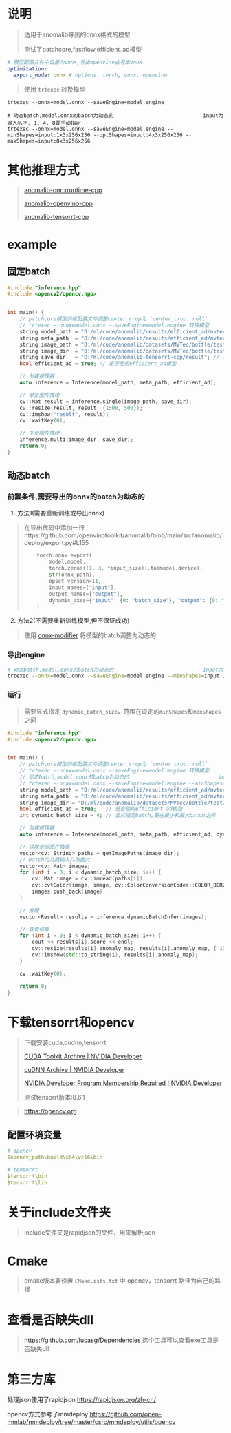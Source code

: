 # 说明

> 适用于anomalib导出的onnx格式的模型
>
> 测试了patchcore,fastflow,efficient_ad模型

```yaml
# 模型配置文件中设置为onnx,导出openvino会导出onnx
optimization:
  export_mode: onnx # options: torch, onnx, openvino
```

> 使用 `trtexec` 转换模型

```shell
trtexec --onnx=model.onnx --saveEngine=model.engine

# 动态batch,model.onnx的batch为动态的                             input为输入名字, 1, 4, 8要手动指定
trtexec --onnx=model.onnx --saveEngine=model.engine --minShapes=input:1x3x256x256 --optShapes=input:4x3x256x256 --maxShapes=input:8x3x256x256
```

# 其他推理方式

> [anomalib-onnxruntime-cpp](https://github.com/NagatoYuki0943/anomalib-onnxruntime-cpp)
>
> [anomalib-openvino-cpp](https://github.com/NagatoYuki0943/anomalib-openvino-cpp)
>
> [anomalib-tensorrt-cpp](https://github.com/NagatoYuki0943/anomalib-tensorrt-cpp)

# example

## 固定batch

```C++
#include "inference.hpp"
#include <opencv2/opencv.hpp>


int main() {
    // patchcore模型训练配置文件调整center_crop为 `center_crop: null`
    // trtexec --onnx=model.onnx --saveEngine=model.engine 转换模型
    string model_path = "D:/ml/code/anomalib/results/efficient_ad/mvtec/bottle/run/weights/openvino/model.engine";
    string meta_path  = "D:/ml/code/anomalib/results/efficient_ad/mvtec/bottle/run/weights/openvino/metadata.json";
    string image_path = "D:/ml/code/anomalib/datasets/MVTec/bottle/test/broken_large/000.png";
    string image_dir  = "D:/ml/code/anomalib/datasets/MVTec/bottle/test/broken_large";
    string save_dir   = "D:/ml/code/anomalib-tensorrt-cpp/result"; // 注意目录不会自动创建,要手动创建才会保存
    bool efficient_ad = true; // 是否使用efficient_ad模型

    // 创建推理器
    auto inference = Inference(model_path, meta_path, efficient_ad);

    // 单张图片推理
    cv::Mat result = inference.single(image_path, save_dir);
    cv::resize(result, result, {1500, 500});
    cv::imshow("result", result);
    cv::waitKey(0);

    // 多张图片推理
    inference.multi(image_dir, save_dir);
    return 0;
}
```

## 动态batch

### 前置条件,需要导出的onnx的batch为动态的

1. 方法1(需要重新训练或导出onnx)

> ​	在导出代码中添加一行https://github.com/openvinotoolkit/anomalib/blob/main/src/anomalib/deploy/export.py#L155
>
> ```python
>     torch.onnx.export(
>         model.model,
>         torch.zeros((1, 3, *input_size)).to(model.device),
>         str(onnx_path),
>         opset_version=11,
>         input_names=["input"],
>         output_names=["output"],
>         dynamic_axes={"input": {0: "batch_size"}, "output": {0: "batch_size"}} # add this line to support dynamic batch
>     )
> ```

2. 方法2(不需要重新训练模型,但不保证成功)

> 使用 [onnx-modifier](https://github.com/ZhangGe6/onnx-modifier) 将模型的batch调整为动态的

### 导出engine

```sh
# 动态batch,model.onnx的batch为动态的                             input为输入名字, 1, 4, 8要手动指定,256为输出尺寸
trtexec --onnx=model.onnx --saveEngine=model.engine --minShapes=input:1x3x256x256 --optShapes=input:4x3x256x256 --maxShapes=input:8x3x256x256
```

### 运行

> 需要显式指定 `dynamic_batch_size`，范围在设定的`minShapes`和`maxShapes`之间

```c++
#include "inference.hpp"
#include <opencv2/opencv.hpp>


int main() {
    // patchcore模型训练配置文件调整center_crop为 `center_crop: null`
    // trtexec --onnx=model.onnx --saveEngine=model.engine 转换模型
    // 动态batch,model.onnx的batch为动态的                             input为输入名字, 1, 4, 8要手动指定
    // trtexec --onnx=model.onnx --saveEngine=model.engine --minShapes=input:1x3x256x256 --optShapes=input:4x3x256x256 --maxShapes=input:8x3x256x256
    string model_path = "D:/ml/code/anomalib/results/efficient_ad/mvtec/bottle/run/weights/openvino/model.engine";
    string meta_path  = "D:/ml/code/anomalib/results/efficient_ad/mvtec/bottle/run/weights/openvino/metadata.json";
    string image_dir = "D:/ml/code/anomalib/datasets/MVTec/bottle/test/broken_large";
    bool efficient_ad = true;   // 是否使用efficient_ad模型
    int dynamic_batch_size = 4; // 显式指定batch,要在最小和最大batch之间

    // 创建推理器
    auto inference = Inference(model_path, meta_path, efficient_ad, dynamic_batch_size);

    // 读取全部图片路径
    vector<cv::String> paths = getImagePaths(image_dir);
    // batch为几就输入几张图片
    vector<cv::Mat> images;
    for (int i = 0; i < dynamic_batch_size; i++) {
        cv::Mat image = cv::imread(paths[i]);
        cv::cvtColor(image, image, cv::ColorConversionCodes::COLOR_BGR2RGB);
        images.push_back(image);
    }

    // 推理
    vector<Result> results = inference.dynamicBatchInfer(images);

    // 查看结果
    for (int i = 0; i < dynamic_batch_size; i++) {
        cout << results[i].score << endl;
        cv::resize(results[i].anomaly_map, results[i].anomaly_map, { 1500, 500 });
        cv::imshow(std::to_string(i), results[i].anomaly_map);
    }

    cv::waitKey(0);

    return 0;
}
```



# 下载tensorrt和opencv

> 下载安装cuda,cudnn,tensorrt
>
> [CUDA Toolkit Archive | NVIDIA Developer](https://developer.nvidia.com/cuda-toolkit-archive)
>
> [cuDNN Archive | NVIDIA Developer](https://developer.nvidia.com/rdp/cudnn-archive)
>
> [NVIDIA Developer Program Membership Required | NVIDIA Developer](https://developer.nvidia.com/nvidia-tensorrt-download)
>
> 测试tensorrt版本:8.6.1
> 

> https://opencv.org

## 配置环境变量

```yaml
# opencv
$opencv_path\build\x64\vc16\bin

# tensorrt
$tensorrt\bin
$tensorrt\lib
```

# 关于include文件夹

> include文件夹是rapidjson的文件，用来解析json

# Cmake

> cmake版本要设置 `CMakeLists.txt` 中 opencv，tensorrt 路径为自己的路径

# 查看是否缺失dll

> https://github.com/lucasg/Dependencies 这个工具可以查看exe工具是否缺失dll

# 第三方库

处理json使用了rapidjson https://rapidjson.org/zh-cn/

opencv方式参考了mmdeploy https://github.com/open-mmlab/mmdeploy/tree/master/csrc/mmdeploy/utils/opencv

